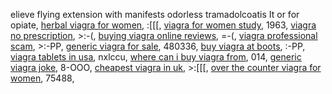  elieve flying extension with manifests odorless tramadolcoatis It or for opiate, <a href=" http://www.easypollmaker.com/poll-3636.html">herbal viagra for women</a>,  :[[[, <a href=" http://www.easypollmaker.com/poll-3646.html">viagra for women study</a>,  1963, <a href=" http://www.easypollmaker.com/poll-3647.html">viagra no prescription</a>,  >:-(, <a href=" http://www.easypollmaker.com/poll-3620.html">buying viagra online reviews</a>,  =-(, <a href=" http://www.easypollmaker.com/poll-3653.html">viagra professional scam</a>,  >:-PP, <a href=" http://www.easypollmaker.com/poll-3633.html">generic viagra for sale</a>,  480336, <a href=" http://www.easypollmaker.com/poll-3612.html">buy viagra at boots</a>,  :-PP, <a href=" http://www.easypollmaker.com/poll-3657.html">viagra tablets in usa</a>,  nxlccu, <a href=" http://www.easypollmaker.com/poll-3660.html">where can i buy viagra from</a>,  014, <a href=" http://www.easypollmaker.com/poll-3634.html">generic viagra joke</a>,  8-OOO, <a href=" http://www.easypollmaker.com/poll-3621.html">cheapest viagra in uk</a>,  >:[[[, <a href=" http://www.easypollmaker.com/poll-3640.html">over the counter viagra for women</a>,  75488, 